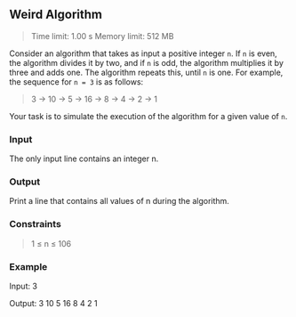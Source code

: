 ## Weird Algorithm

> Time limit: 1.00 s Memory limit: 512 MB

Consider an algorithm that takes as input a positive integer `n`. If `n` is even, the algorithm divides it by two, and if `n` is odd, the algorithm multiplies it by three and adds one. The algorithm repeats this, until `n` is one. For example, the sequence for `n = 3` is as follows:

> 3 → 10 → 5 → 16 → 8 → 4 → 2 → 1

Your task is to simulate the execution of the algorithm for a given value of `n`.

### Input

The only input line contains an integer n.

### Output

Print a line that contains all values of n during the algorithm.

### Constraints

> 1 ≤ n ≤ 106

### Example

Input:
3

Output:
3 10 5 16 8 4 2 1
